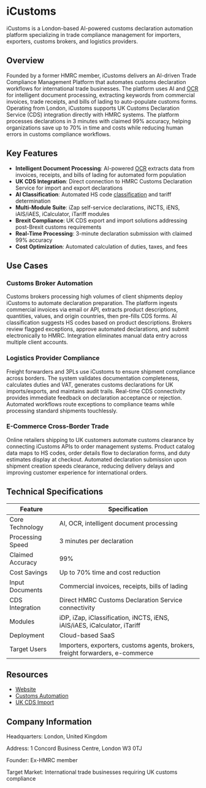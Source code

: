 # iCustoms

iCustoms is a London-based AI-powered customs declaration automation platform specializing in trade compliance management for importers, exporters, customs brokers, and logistics providers.

## Overview

Founded by a former HMRC member, iCustoms delivers an AI-driven Trade Compliance Management Platform that automates customs declaration workflows for international trade businesses. The platform uses AI and [OCR](../../capabilities/ocr/index.md) for intelligent document processing, extracting keywords from commercial invoices, trade receipts, and bills of lading to auto-populate customs forms. Operating from London, iCustoms supports UK Customs Declaration Service (CDS) integration directly with HMRC systems. The platform processes declarations in 3 minutes with claimed 99% accuracy, helping organizations save up to 70% in time and costs while reducing human errors in customs compliance workflows.

## Key Features

- **Intelligent Document Processing**: AI-powered [OCR](../../capabilities/ocr/index.md) extracts data from invoices, receipts, and bills of lading for automated form population
- **UK CDS Integration**: Direct connection to HMRC Customs Declaration Service for import and export declarations
- **AI Classification**: Automated HS code [classification](../../capabilities/classification/index.md) and tariff determination
- **Multi-Module Suite**: iZap self-service declarations, iNCTS, iENS, iAIS/iAES, iCalculator, iTariff modules
- **Brexit Compliance**: UK CDS export and import solutions addressing post-Brexit customs requirements
- **Real-Time Processing**: 3-minute declaration submission with claimed 99% accuracy
- **Cost Optimization**: Automated calculation of duties, taxes, and fees

## Use Cases

### Customs Broker Automation

Customs brokers processing high volumes of client shipments deploy iCustoms to automate declaration preparation. The platform ingests commercial invoices via email or API, extracts product descriptions, quantities, values, and origin countries, then pre-fills CDS forms. AI classification suggests HS codes based on product descriptions. Brokers review flagged exceptions, approve automated declarations, and submit electronically to HMRC. Integration eliminates manual data entry across multiple client accounts.

### Logistics Provider Compliance

Freight forwarders and 3PLs use iCustoms to ensure shipment compliance across borders. The system validates documentation completeness, calculates duties and VAT, generates customs declarations for UK imports/exports, and maintains audit trails. Real-time CDS connectivity provides immediate feedback on declaration acceptance or rejection. Automated workflows route exceptions to compliance teams while processing standard shipments touchlessly.

### E-Commerce Cross-Border Trade

Online retailers shipping to UK customers automate customs clearance by connecting iCustoms APIs to order management systems. Product catalog data maps to HS codes, order details flow to declaration forms, and duty estimates display at checkout. Automated declaration submission upon shipment creation speeds clearance, reducing delivery delays and improving customer experience for international orders.

## Technical Specifications

| Feature | Specification |
|---------|---------------|
| Core Technology | AI, OCR, intelligent document processing |
| Processing Speed | 3 minutes per declaration |
| Claimed Accuracy | 99% |
| Cost Savings | Up to 70% time and cost reduction |
| Input Documents | Commercial invoices, receipts, bills of lading |
| CDS Integration | Direct HMRC Customs Declaration Service connectivity |
| Modules | iDP, iZap, iClassification, iNCTS, iENS, iAIS/iAES, iCalculator, iTariff |
| Deployment | Cloud-based SaaS |
| Target Users | Importers, exporters, customs agents, brokers, freight forwarders, e-commerce |

## Resources

- [Website](https://www.icustoms.ai)
- [Customs Automation](https://www.icustoms.ai/customs-automation/)
- [UK CDS Import](https://www.icustoms.ai/uk-cds-import/)

## Company Information

Headquarters: London, United Kingdom

Address: 1 Concord Business Centre, London W3 0TJ

Founder: Ex-HMRC member

Target Market: International trade businesses requiring UK customs compliance
